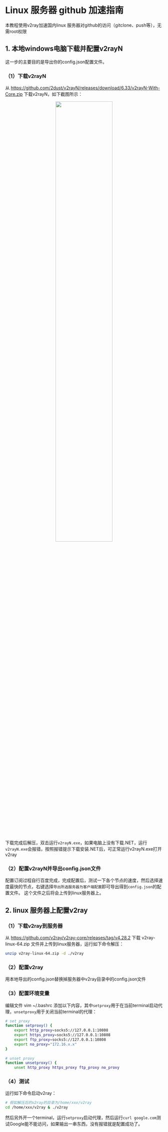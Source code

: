 # Linux 服务器 github 加速指南

本教程使用v2ray加速国内linux 服务器对github的访问（gitclone、push等），无需root权限

## 1. 本地windows电脑下载并配置v2rayN
这一步的主要目的是导出你的config.json配置文件。
### （1）下载v2rayN
从 https://github.com/2dust/v2rayN/releases/download/6.33/v2rayN-With-Core.zip 下载v2rayN，如下截图所示：
<div align="center">
<img src=https://github.com/Gwencong/GithubSpeed/assets/82023743/91ed6dc3-5772-44e4-8c8e-b24c2ae4b8ae width=60%> 
</div>

下载完成后解压，双击运行`v2rayN.exe`，如果电脑上没有下载.NET，运行`v2rayN.exe`会报错，按照报错提示下载安装.NET后，可正常运行v2rayN.exe打开v2ray

### （2）配置v2rayN并导出config.json文件
配置订阅过程自行百度完成，完成配置后，测试一下各个节点的速度，然后选择速度最快的节点，右键选择`导出所选服务器为客户端配置`即可导出得到`config.json`的配置文件。
这个文件之后将会上传到linux服务器上。

## 2. linux 服务器上配置v2ray
### （1）下载v2ray到服务器
从 https://github.com/v2ray/v2ray-core/releases/tag/v4.28.2 下载 v2ray-linux-64.zip 文件并上传到linux服务器，运行如下命令解压：
```bash
unzip v2ray-linux-64.zip -d ./v2ray
```

### （2）配置v2ray
用本地导出的config.json替换掉服务器中v2ray目录中的config.json文件

### （3）配置环境变量
编辑文件 vim ~/.bashrc 添加以下内容，其中`setproxy`用于在当前terminal启动代理，`unsetproxy`用于关闭当前terminal的代理：
```bash
# set proxy
function setproxy() {
    export http_proxy=socks5://127.0.0.1:10808
    export https_proxy=socks5://127.0.0.1:10808
    export ftp_proxy=socks5://127.0.0.1:10808
    export no_proxy="172.16.x.x"
}
​
# unset proxy
function unsetproxy() {
    unset http_proxy https_proxy ftp_proxy no_proxy

```
### （4）测试
运行如下命令启动v2ray：
```bash
# 假如解压后的v2ray的目录为/home/xxx/v2ray
cd /home/xxx/v2ray & ./v2ray
```

然后另外开一个terminal，运行`setproxy`启动代理，然后运行`curl google.com`测试Google能不能访问，如果输出一串东西，没有报错就是配置成功了。

